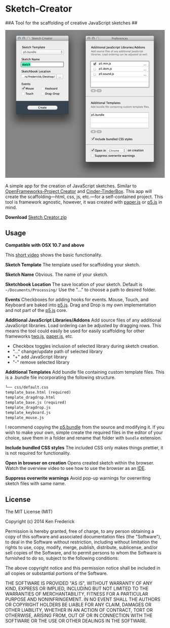 Sketch-Creator
==============

##A Tool for the scaffolding of creative JavaScript sketches ##

![Screenshot](sketch-creator-screenshot.png)

A simple app for the creation of JavaScript sketches. Similar to [OpenFrameworks-Project Creator](https://github.com/ofZach/project-creator) and [Cinder-TinderBox](https://github.com/cinder/TinderBox-Mac). This app will create the scaffolding—html, css, js, etc.—for a self-contained project. This tool is framework agnostic, however, it was created with [paper.js](https://paperjs.org/) or [p5.js](https://github.com/lmccart/p5.js) in mind.

**Download**
[Sketch Creator.zip](https://github.com/frederickk/Sketch-Creator/blob/multi-template/distribution/Sketch%20Creator.zip?raw=true)



Usage
-------------

**Compatible with OSX 10.7 and above**

This [short video](https://vimeo.com/99052459) shows the basic functionality.

**Sketch Template**
The template used for scaffolding your sketch. 

**Sketch Name**
Obvious. The name of your sketch.

**Sketchbook Location**
The save location of your sketch. Default is `~/Documents/Processing/` Use the "..." to choose a path to desired folder.

**Events**
Checkboxes for adding hooks for events. Mouse, Touch, and Keyboard are baked into [p5.js](https://github.com/lmccart/p5.js). Drag and Drop is my own implementation and not part of the [p5.js](https://github.com/lmccart/p5.js) core.


**Additional JavaScript Libraries/Addons**
Add source files of any additional JavaScript libraries. Load ordering can be adjusted by dragging rows. This means the tool could easily be used for easily scaffolding for other frameworks [two.js](http://jonobr1.github.io/two.js/), [paper.js](http://paperjs.org/), etc.
-  Checkbox toggles inclusion of selected library during sketch creation.
- "..." change/update path of selected library
- "+" add JavaScript library
- "-" remove selected library

**Additional Templates**
Add bundle file containing custom template files. This is a .bundle file incorporating the following structure.
```
└── css/default.css
template_base.html (required)
template_dragdrop.html
template_base.js (required)
template_dragdrop.js
template_keyboard.js
template_mouse.js
```
I recommend copying the [p5.bundle](https://github.com/frederickk/Sketch-Creator/tree/multi-template/src/Sketch%20Creator/core/p5.bundle) from the source and modifying it. If you wish to make your own, simple create the required files in the editor of your choice, save them in a folder and rename that folder with ```bundle``` extension.

**Include bundled CSS styles**
The included CSS only makes things prettier, it is not required for functionality.

**Open in browser on creation**
Opens created sketch within the browser. Watch the overview video to see how to use the browser as an [IDE](http://en.wikipedia.org/wiki/Integrated_development_environment).

**Suppress overwrite warnings**
Avoid pop-up warnings for overwriting sketch files with same name.




License
-------------
The MIT License (MIT)

Copyright (c) 2014 Ken Frederick

Permission is hereby granted, free of charge, to any person obtaining a copy
of this software and associated documentation files (the "Software"), to deal
in the Software without restriction, including without limitation the rights
to use, copy, modify, merge, publish, distribute, sublicense, and/or sell
copies of the Software, and to permit persons to whom the Software is
furnished to do so, subject to the following conditions:

The above copyright notice and this permission notice shall be included in all
copies or substantial portions of the Software.

THE SOFTWARE IS PROVIDED "AS IS", WITHOUT WARRANTY OF ANY KIND, EXPRESS OR
IMPLIED, INCLUDING BUT NOT LIMITED TO THE WARRANTIES OF MERCHANTABILITY,
FITNESS FOR A PARTICULAR PURPOSE AND NONINFRINGEMENT. IN NO EVENT SHALL THE
AUTHORS OR COPYRIGHT HOLDERS BE LIABLE FOR ANY CLAIM, DAMAGES OR OTHER
LIABILITY, WHETHER IN AN ACTION OF CONTRACT, TORT OR OTHERWISE, ARISING FROM,
OUT OF OR IN CONNECTION WITH THE SOFTWARE OR THE USE OR OTHER DEALINGS IN THE
SOFTWARE.